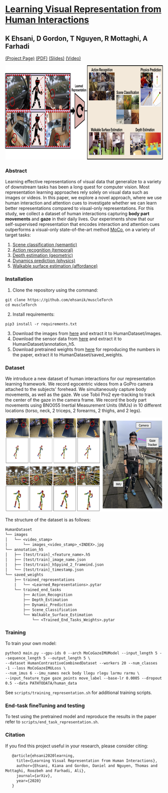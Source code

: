 # [Learning Visual Representation from Human Interactions](#TODO)
## K Ehsani, D Gordon, T Nguyen, R Mottaghi, A Farhadi

[(Project Page)](https://github.com/ehsanik/muscleTorch) [(PDF)](#TODO) [(Slides)](#TODO) [(Video)](#TODO)

<div style="text-align: center;"><img src="figs/human_teaser.png" height="300px" ></div>

### Abstract

Learning effective representations of visual data that generalize to a variety of downstream tasks has been a long quest for computer vision. Most representation learning approaches rely solely on visual data such as images or videos. In this paper, we explore a novel approach, where we use human interaction and attention cues to investigate whether we can learn better representations compared to visual-only representations. For this study, we collect a dataset of human interactions capturing <b>body part movements</b> and <b>gaze</b> in their daily lives. Our experiments show that our self-supervised representation that encodes interaction and attention cues outperforms a visual-only state-of-the-art method [MoCo](https://arxiv.org/abs/1911.05722), on a variety of target tasks: 
    <ol>
    <li> [Scene classification (semantic)](https://vision.cs.princeton.edu/projects/2010/SUN/)
    <li> [Action recognition (temporal)](https://epic-kitchens.github.io/2020-100)
    <li> [Depth estimation (geometric)](https://cs.nyu.edu/~silberman/datasets/nyu_depth_v2.html)
    <li> [Dynamics prediction (physics)](https://github.com/allenai/newtonian)
    <li> [Walkable surface estimation (affordance)](http://roozbehm.info/papers/Mottaghi16cvpr_b-sm.pdf)
    </ol>





### Installation

1. Clone the repository using the command:

```
git clone https://github.com/ehsanik/muscleTorch
cd muscleTorch
```

2. Install requirements:

```
pip3 install -r requirements.txt
```


3. Download the images from [here](#TODO) and extract it to HumanDataset/images.
4. Download the sensor data from [here](#TODO) and extract it to HumanDataset/annotation_h5.
5. Download pretrained weights from [here](https://drive.google.com/file/d/1IStOGhi8Qq_-5J2MH5MpCqeVyBTecNVs/view?usp=sharing) for reproducing the numbers in the paper, extract it to HumanDataset/saved_weights. 


### Dataset

We introduce a new dataset of human interactions for our representation learning framework. We record egocentric videos from a GoPro camera attached to the subjects' forehead. We simultaneously capture body movements, as well as the gaze. We use Tobii Pro2 eye-tracking to track the center of the gaze in the camera frame. We record the body part movements using BNO055 Inertial Measurement Units (IMUs) in 10 different locations (torso, neck, 2 triceps, 2 forearms, 2 thighs, and 2 legs). 

<div style="text-align: center;"><img src="figs/human_dataset.png" height="300px" ></div>


The structure of the dataset is as follows:

```
HumanDataset
└── images
│   └── <video_stamp>
│       └── images_<video_stamp>_<INDEX>.jpg
└── annotation_h5
│   ├── [test/train]_<feature_name>.h5
│   ├── [test/train]_image_name.json
│   ├── [test/train]_h5pyind_2_frameind.json
│   └── [test/train]_timestamp.json
└── saved_weights
    ├── trained_representations
    |   └── <Learned_Representations>.pytar
    └── trained_end_tasks
        ├── Action_Recognition
        ├── Depth_Estimation
        ├── Dynamic_Prediction
        ├── Scene_Classification
        └── Walkable_Surface_Estimation
            └── <Trained_End_Tasks_Weights>.pytar

```
### Training

To train your own model:

```
python3 main.py --gpu-ids 0 --arch MoCoGazeIMUModel --input_length 5 --sequence_length 5 --output_length 5 \
--dataset HumanContrastiveCombinedDataset --workers 20 --num_classes -1 --loss MoCoGazeIMULoss \
--num_imus 6 --imu_names neck body llegu rlegu larmu rarmu \
--input_feature_type gaze_points move_label --base-lr 0.0005 --dropout 0.5 --data PATHTODATA/human_data 
```

See `scripts/training_representation.sh` for additional training scripts.

### End-task fineTuning and testing

To test using the pretrained model and reproduce the results in the paper refer to `scripts/end_task_representation.sh`.



### Citation

If you find this project useful in your research, please consider citing:

```
   @article{ehsani2020learning,
     title={Learning Visual Representation from Human Interactions},
     author={Ehsani, Kiana and Gordon, Daniel and Nguyen, Thomas and Mottaghi, Roozbeh and Farhadi, Ali},
     journal={arXiv},
     year={2020}
   }
```
